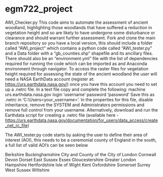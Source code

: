 # egm722_project
AWI_Checker.py
This code aims to automate the assessment of ancient woodland, highlighting those woodlands that have suffered a reduction in vegetation height and so are likely to have undergone some disturbance or clearance and should warrant further assessment. 
Fork and clone the main branch repository so you have a local version, this should include a folder called “AWI_project” which contains a python code called “AWI_tester.py” and a Data folder with a “gb_counties.shp” shapefile and its ancillary files. There should also be an “environment.yml” file with the list of dependencies required for running the code which can be imported as and Anaconda environment through navigator. 
To access the raster files for vegetation height required for assessing the state of the ancient woodland the user will need a NASA EarthData account (register at: https://urs.earthdata.nasa.gov/) once you have this account you need to set up a .netrc file. In a text file copy and complete the following: 
machine urs.earthdata.nasa.gov login ‘username’ password ‘password’
Save this as .netrc in ‘C:\Users\<your_username>’. 
In the properties for this file, disable inheritance, remove the SYSTEM and Administrators permissions and remove full control from your username. Alternatively, download and run the Earthdata script for creating a .netrc file (available here - https://urs.earthdata.nasa.gov/documentation/for_users/data_access/create_net_rc_file)

The AWI_tester.py code starts by asking the user to define their area of interest (AOI), this needs to be a ceremonial county of England in the south, a full list of valid AOI’s can be seen below

Berkshire
Buckinghamshire
City and County of the City of London
Cornwall
Devon
Dorset
East Sussex
Essex
Gloucestershire
Greater London
Hampshire
Hertfordshire
Isle of Wight
Kent
Oxfordshire
Somerset
Surrey
West Sussex
Wiltshire
